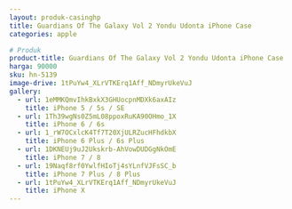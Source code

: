 ```yaml
---
layout: produk-casinghp
title: Guardians Of The Galaxy Vol 2 Yondu Udonta iPhone Case
categories: apple

# Produk
product-title: Guardians Of The Galaxy Vol 2 Yondu Udonta iPhone Case
harga: 90000
sku: hn-5139
image-drive: 1tPuYw4_XLrVTKErq1Aff_NDmyrUkeVuJ
gallery:
  - url: 1eMMKQmvIhkBxkX3GHUocpnMDXk6axAIz
    title: iPhone 5 / 5s / SE
  - url: 1Th39wgNs0Z5mL08ppoxRuKA90OHmo_1X
    title: iPhone 6 / 6s
  - url: 1_rW7OCxlcK4Tf7T20XjULRZucHFhdkbX
    title: iPhone 6 Plus / 6s Plus
  - url: 1DKNEUj9uJ2Ukskrb-AhVowDUDGgNkOmE
    title: iPhone 7 / 8
  - url: 19Naqf8rf0YwlfHIoTj4sYLnfVJFsSC_b
    title: iPhone 7 Plus / 8 Plus
  - url: 1tPuYw4_XLrVTKErq1Aff_NDmyrUkeVuJ
    title: iPhone X
---
```

